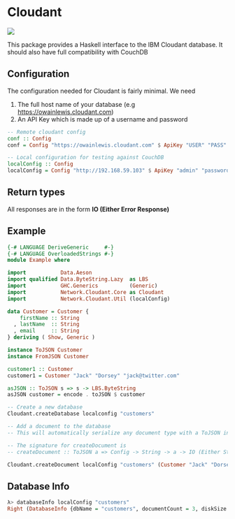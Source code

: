# Cloudant

![](https://cloudant.com/wp-content/themes/cloudant/images/ibm_cloudant.png)

This package provides a Haskell interface to the IBM Cloudant database.
It should also have full compatibility with CouchDB

## Configuration

The configuration needed for Cloudant is fairly minimal. We need

1. The full host name of your database (e.g https://owainlewis.cloudant.com)
2. An API Key which is made up of a username and password

```haskell
-- Remote cloudant config
conf :: Config
conf = Config "https://owainlewis.cloudant.com" $ ApiKey "USER" "PASS"

-- Local configuration for testing against CouchDB
localConfig :: Config
localConfig = Config "http://192.168.59.103" $ ApiKey "admin" "password"
```

## Return types

All responses are in the form **IO (Either Error Response)**

## Example

```haskell
{-# LANGUAGE DeriveGeneric     #-}
{-# LANGUAGE OverloadedStrings #-}
module Example where

import           Data.Aeson
import qualified Data.ByteString.Lazy  as LBS
import           GHC.Generics          (Generic)
import           Network.Cloudant.Core as Cloudant
import           Network.Cloudant.Util (localConfig)

data Customer = Customer {
    firstName :: String
  , lastName  :: String
  , email     :: String
} deriving ( Show, Generic )

instance ToJSON Customer
instance FromJSON Customer

customer1 :: Customer
customer1 = Customer "Jack" "Dorsey" "jack@twitter.com"

asJSON :: ToJSON s => s -> LBS.ByteString
asJSON customer = encode . toJSON $ customer

-- Create a new database
Cloudant.createDatabase localconfig "customers"

-- Add a document to the database
-- This will automatically serialize any document type with a ToJSON instance

-- The signature for createDocument is
-- createDocument :: ToJSON a => Config -> String -> a -> IO (Either String TF.OKResponse)

Cloudant.createDocument localConfig "customers" (Customer "Jack" "Dorsey" "jack@twitter.com")

```

## Database Info

```haskell
λ> databaseInfo localConfig "customers"
Right (DatabaseInfo {dbName = "customers", documentCount = 3, diskSize = 16482})
```
